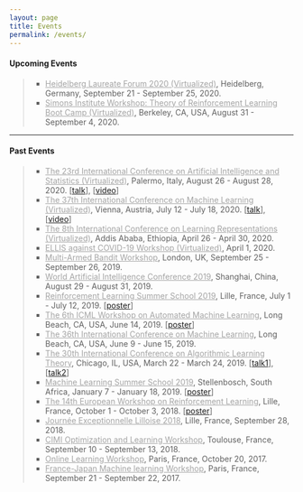 ```yaml
---
layout: page
title: Events
permalink: /events/
---
```


<h4><B>Upcoming Events</B></h4>

<blockquote>
<ul style="list-style-type:square">
  <li><a href="https://www.heidelberg-laureate-forum.org/" style="color:#A4A4A4">Heidelberg Laureate Forum 2020 (Virtualized)</a>, Heidelberg, Germany, September 21 - September 25, 2020.</li>
  <li><a href="https://simons.berkeley.edu/workshops/rl-2020-bc" style="color:#A4A4A4">Simons Institute Workshop: Theory of Reinforcement Learning Boot Camp (Virtualized)</a>, Berkeley, CA, USA, August 31 - September 4, 2020.</li>
</ul>
</blockquote>

<hr />

<h4><B>Past Events</B></h4>

<blockquote>
<ul style="list-style-type:square">
  <li><a href="https://www.aistats.org/" style="color:#A4A4A4">The 23rd International Conference on Artificial Intelligence and Statistics (Virtualized)</a>, Palermo, Italy, August 26 - August 28, 2020. [<a href="/static/documents/aistats2020_talk.pdf">talk</a>], [<a href="https://aistats2020.net/poster_622.html">video</a>]</li>
  <li><a href="https://icml.cc/" style="color:#A4A4A4">The 37th International Conference on Machine Learning (Virtualized)</a>, Vienna, Austria, July 12 - July 18, 2020. [<a href="/static/documents/icml2020_talk.pdf">talk</a>], [<a href="https://icml.cc/virtual/2020/poster/6506">video</a>]</li>
  <li><a href="https://iclr.cc/" style="color:#A4A4A4">The 8th International Conference on Learning Representations (Virtualized)</a>, Addis Ababa, Ethiopia, April 26 - April 30, 2020.</li>
  <li><a href="https://ellis.eu/en/news/online-workshop-on-covid19-ellis-on-april-1st" style="color:#A4A4A4">ELLIS against COVID-19 Workshop (Virtualized)</a>, April 1, 2020.</li>
  <li><a href="https://grunewalder.blog/workshop-on-multi-armed-bandits-2019/" style="color:#A4A4A4">Multi-Armed Bandit Workshop</a>, London, UK, September 25 - September 26, 2019.</li>
  <li><a href="http://www.worldaic.com.cn/portal/index.html" style="color:#A4A4A4">World Artificial Intelligence Conference 2019</a>, Shanghai, China, August 29 - August 31, 2019.</li>
  <li><a href="https://rlss.inria.fr/" style="color:#A4A4A4">Reinforcement Learning Summer School 2019</a>, Lille, France, July 1 - July 12, 2019. [<a href="/static/documents/rlss2019_poster.pdf">poster</a>]</li>
  <li><a href="https://sites.google.com/view/automl2019icml/" style="color:#A4A4A4">The 6th ICML Workshop on Automated Machine Learning</a>, Long Beach, CA, USA, June 14, 2019. [<a href="/static/documents/shang2019dttts_poster.pdf">poster</a>]</li>
  <li><a href="https://icml.cc/" style="color:#A4A4A4">The 36th International Conference on Machine Learning</a>, Long Beach, CA, USA, June 9 - June 15, 2019.</li>
  <li><a href="http://alt2019.algorithmiclearningtheory.org/" style="color:#A4A4A4">The 30th International Conference on Algorithmic Learning Theory</a>, Chicago, IL, USA, March 22 - March 24, 2019. [<a href="/static/documents/alt2019_talk_1.pdf">talk1</a>], [<a href="/static/documents/alt2019_talk_2.pdf">talk2</a>]</li>
  <li><a href="https://mlssafrica.com/" style="color:#A4A4A4">Machine Learning Summer School 2019</a>, Stellenbosch, South Africa, January 7 - January 18, 2019. [<a href="/static/documents/shang2018adaptive_poster.pdf">poster</a>]</li>
  <li><a href="https://ewrl.wordpress.com/ewrl14-2018/" style="color:#A4A4A4">The 14th European Workshop on Reinforcement Learning</a>, Lille, France, October 1 - October 3, 2018. [<a href="/static/documents/shang2018adaptive_poster.pdf">poster</a>]</li>
  <li><a href="https://jel2018.sciencesconf.org/" style="color:#A4A4A4">Journée Exceptionnelle Lilloise 2018</a>, Lille, France, September 28, 2018.</li>
  <li><a href="http://www.cimi.univ-toulouse.fr/optimisation/en/workshop-optimization-and-machine-learning/" style="color:#A4A4A4">CIMI Optimization and Learning Workshop</a>, Toulouse, France, September 10 - September 13, 2018.</li>
  <li><a href="" style="color:#A4A4A4">Online Learning Workshop</a>, Paris, France, October 20, 2017.</li>
  <li><a href="http://fjml.marcocuturi.net/" style="color:#A4A4A4">France-Japan Machine learning Workshop</a>, Paris, France, September 21 - September 22, 2017.</li>
</ul>
</blockquote>
